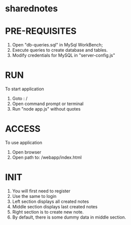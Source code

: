# sharednotes
PRE-REQUISITES
======================================================
1. Open "db-queries.sql" in MySql WorkBench;
2. Execute queries to create database and tables.
3. Modify credentials for MySQL in "server-config.js"

RUN
======================================================
To start application
1. Goto : /
2. Open command prompt or terminal
3. Run "node app.js" without quotes

ACCESS
======================================================
To use application
1. Open browser
2. Open path to: /webapp/index.html

INIT
======================================================
1. You will first need to register
2. Use the same to login
3. Left section displays all created notes
4. Middle section displays last created notes
5. Right section is to create new note.
7. By default, there is some dummy data in middle section.
